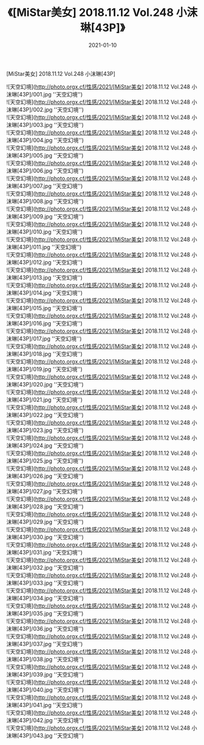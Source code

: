 ﻿---
layout: post
title:  《[MiStar美女] 2018.11.12 Vol.248 小沫琳[43P]》
date:   2021-01-10
img: http://photo.orgx.cf/性感/2021/[MiStar美女] 2018.11.12 Vol.248 小沫琳[43P]/000.jpg
tags: [美女, 性感, 泳衣]
---

[MiStar美女] 2018.11.12 Vol.248 小沫琳[43P]



![天空幻境](http://photo.orgx.cf/性感/2021/[MiStar美女] 2018.11.12 Vol.248 小沫琳[43P]/001.jpg ''天空幻境'') <br>
![天空幻境](http://photo.orgx.cf/性感/2021/[MiStar美女] 2018.11.12 Vol.248 小沫琳[43P]/002.jpg ''天空幻境'') <br>
![天空幻境](http://photo.orgx.cf/性感/2021/[MiStar美女] 2018.11.12 Vol.248 小沫琳[43P]/003.jpg ''天空幻境'') <br>
![天空幻境](http://photo.orgx.cf/性感/2021/[MiStar美女] 2018.11.12 Vol.248 小沫琳[43P]/004.jpg ''天空幻境'') <br>
![天空幻境](http://photo.orgx.cf/性感/2021/[MiStar美女] 2018.11.12 Vol.248 小沫琳[43P]/005.jpg ''天空幻境'') <br>
![天空幻境](http://photo.orgx.cf/性感/2021/[MiStar美女] 2018.11.12 Vol.248 小沫琳[43P]/006.jpg ''天空幻境'') <br>
![天空幻境](http://photo.orgx.cf/性感/2021/[MiStar美女] 2018.11.12 Vol.248 小沫琳[43P]/007.jpg ''天空幻境'') <br>
![天空幻境](http://photo.orgx.cf/性感/2021/[MiStar美女] 2018.11.12 Vol.248 小沫琳[43P]/008.jpg ''天空幻境'') <br>
![天空幻境](http://photo.orgx.cf/性感/2021/[MiStar美女] 2018.11.12 Vol.248 小沫琳[43P]/009.jpg ''天空幻境'') <br>
![天空幻境](http://photo.orgx.cf/性感/2021/[MiStar美女] 2018.11.12 Vol.248 小沫琳[43P]/010.jpg ''天空幻境'') <br>
![天空幻境](http://photo.orgx.cf/性感/2021/[MiStar美女] 2018.11.12 Vol.248 小沫琳[43P]/011.jpg ''天空幻境'') <br>
![天空幻境](http://photo.orgx.cf/性感/2021/[MiStar美女] 2018.11.12 Vol.248 小沫琳[43P]/012.jpg ''天空幻境'') <br>
![天空幻境](http://photo.orgx.cf/性感/2021/[MiStar美女] 2018.11.12 Vol.248 小沫琳[43P]/013.jpg ''天空幻境'') <br>
![天空幻境](http://photo.orgx.cf/性感/2021/[MiStar美女] 2018.11.12 Vol.248 小沫琳[43P]/014.jpg ''天空幻境'') <br>
![天空幻境](http://photo.orgx.cf/性感/2021/[MiStar美女] 2018.11.12 Vol.248 小沫琳[43P]/015.jpg ''天空幻境'') <br>
![天空幻境](http://photo.orgx.cf/性感/2021/[MiStar美女] 2018.11.12 Vol.248 小沫琳[43P]/016.jpg ''天空幻境'') <br>
![天空幻境](http://photo.orgx.cf/性感/2021/[MiStar美女] 2018.11.12 Vol.248 小沫琳[43P]/017.jpg ''天空幻境'') <br>
![天空幻境](http://photo.orgx.cf/性感/2021/[MiStar美女] 2018.11.12 Vol.248 小沫琳[43P]/018.jpg ''天空幻境'') <br>
![天空幻境](http://photo.orgx.cf/性感/2021/[MiStar美女] 2018.11.12 Vol.248 小沫琳[43P]/019.jpg ''天空幻境'') <br>
![天空幻境](http://photo.orgx.cf/性感/2021/[MiStar美女] 2018.11.12 Vol.248 小沫琳[43P]/020.jpg ''天空幻境'') <br>
![天空幻境](http://photo.orgx.cf/性感/2021/[MiStar美女] 2018.11.12 Vol.248 小沫琳[43P]/021.jpg ''天空幻境'') <br>
![天空幻境](http://photo.orgx.cf/性感/2021/[MiStar美女] 2018.11.12 Vol.248 小沫琳[43P]/022.jpg ''天空幻境'') <br>
![天空幻境](http://photo.orgx.cf/性感/2021/[MiStar美女] 2018.11.12 Vol.248 小沫琳[43P]/023.jpg ''天空幻境'') <br>
![天空幻境](http://photo.orgx.cf/性感/2021/[MiStar美女] 2018.11.12 Vol.248 小沫琳[43P]/024.jpg ''天空幻境'') <br>
![天空幻境](http://photo.orgx.cf/性感/2021/[MiStar美女] 2018.11.12 Vol.248 小沫琳[43P]/025.jpg ''天空幻境'') <br>
![天空幻境](http://photo.orgx.cf/性感/2021/[MiStar美女] 2018.11.12 Vol.248 小沫琳[43P]/026.jpg ''天空幻境'') <br>
![天空幻境](http://photo.orgx.cf/性感/2021/[MiStar美女] 2018.11.12 Vol.248 小沫琳[43P]/027.jpg ''天空幻境'') <br>
![天空幻境](http://photo.orgx.cf/性感/2021/[MiStar美女] 2018.11.12 Vol.248 小沫琳[43P]/028.jpg ''天空幻境'') <br>
![天空幻境](http://photo.orgx.cf/性感/2021/[MiStar美女] 2018.11.12 Vol.248 小沫琳[43P]/029.jpg ''天空幻境'') <br>
![天空幻境](http://photo.orgx.cf/性感/2021/[MiStar美女] 2018.11.12 Vol.248 小沫琳[43P]/030.jpg ''天空幻境'') <br>
![天空幻境](http://photo.orgx.cf/性感/2021/[MiStar美女] 2018.11.12 Vol.248 小沫琳[43P]/031.jpg ''天空幻境'') <br>
![天空幻境](http://photo.orgx.cf/性感/2021/[MiStar美女] 2018.11.12 Vol.248 小沫琳[43P]/032.jpg ''天空幻境'') <br>
![天空幻境](http://photo.orgx.cf/性感/2021/[MiStar美女] 2018.11.12 Vol.248 小沫琳[43P]/033.jpg ''天空幻境'') <br>
![天空幻境](http://photo.orgx.cf/性感/2021/[MiStar美女] 2018.11.12 Vol.248 小沫琳[43P]/034.jpg ''天空幻境'') <br>
![天空幻境](http://photo.orgx.cf/性感/2021/[MiStar美女] 2018.11.12 Vol.248 小沫琳[43P]/035.jpg ''天空幻境'') <br>
![天空幻境](http://photo.orgx.cf/性感/2021/[MiStar美女] 2018.11.12 Vol.248 小沫琳[43P]/036.jpg ''天空幻境'') <br>
![天空幻境](http://photo.orgx.cf/性感/2021/[MiStar美女] 2018.11.12 Vol.248 小沫琳[43P]/037.jpg ''天空幻境'') <br>
![天空幻境](http://photo.orgx.cf/性感/2021/[MiStar美女] 2018.11.12 Vol.248 小沫琳[43P]/038.jpg ''天空幻境'') <br>
![天空幻境](http://photo.orgx.cf/性感/2021/[MiStar美女] 2018.11.12 Vol.248 小沫琳[43P]/039.jpg ''天空幻境'') <br>
![天空幻境](http://photo.orgx.cf/性感/2021/[MiStar美女] 2018.11.12 Vol.248 小沫琳[43P]/040.jpg ''天空幻境'') <br>
![天空幻境](http://photo.orgx.cf/性感/2021/[MiStar美女] 2018.11.12 Vol.248 小沫琳[43P]/041.jpg ''天空幻境'') <br>
![天空幻境](http://photo.orgx.cf/性感/2021/[MiStar美女] 2018.11.12 Vol.248 小沫琳[43P]/042.jpg ''天空幻境'') <br>
![天空幻境](http://photo.orgx.cf/性感/2021/[MiStar美女] 2018.11.12 Vol.248 小沫琳[43P]/043.jpg ''天空幻境'') <br>